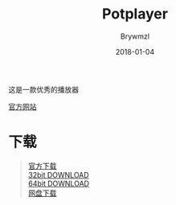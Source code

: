 ﻿---
layout:     post
title:      Potplayer
date:       2018-01-04
author:     Brywmzl
tags: [Potplayer,播放器]
categories: [系统工具]
---
这是一款优秀的播放器

<!--more-->

[官方网站](http://potplayer.daum.net)  

# 下载
> [官方下载](http://potplayer.daum.net)  
> [32bit DOWNLOAD](http://get.daum.net/PotPlayer/Version/Latest/PotPlayerSetup.exe)  
> [64bit DOWNLOAD](http://get.daum.net/PotPlayer64/Version/Latest/PotPlayerSetup64.exe)  
> [网盘下载](https://pan.baidu.com/s/1bpk7Cgn)  
